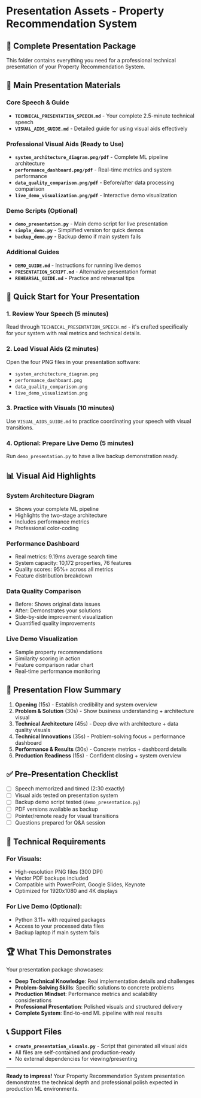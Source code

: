 # Presentation Assets - Property Recommendation System

## 📁 Complete Presentation Package

This folder contains everything you need for a professional technical presentation of your Property Recommendation System.

## 🎯 Main Presentation Materials

### Core Speech & Guide
- **`TECHNICAL_PRESENTATION_SPEECH.md`** - Your complete 2.5-minute technical speech
- **`VISUAL_AIDS_GUIDE.md`** - Detailed guide for using visual aids effectively

### Professional Visual Aids (Ready to Use)
- **`system_architecture_diagram.png/pdf`** - Complete ML pipeline architecture
- **`performance_dashboard.png/pdf`** - Real-time metrics and system performance  
- **`data_quality_comparison.png/pdf`** - Before/after data processing comparison
- **`live_demo_visualization.png/pdf`** - Interactive demo visualization

### Demo Scripts (Optional)
- **`demo_presentation.py`** - Main demo script for live presentation
- **`simple_demo.py`** - Simplified version for quick demos
- **`backup_demo.py`** - Backup demo if main system fails

### Additional Guides
- **`DEMO_GUIDE.md`** - Instructions for running live demos
- **`PRESENTATION_SCRIPT.md`** - Alternative presentation format
- **`REHEARSAL_GUIDE.md`** - Practice and rehearsal tips

## 🚀 Quick Start for Your Presentation

### 1. Review Your Speech (5 minutes)
Read through `TECHNICAL_PRESENTATION_SPEECH.md` - it's crafted specifically for your system with real metrics and technical details.

### 2. Load Visual Aids (2 minutes)
Open the four PNG files in your presentation software:
- `system_architecture_diagram.png`
- `performance_dashboard.png` 
- `data_quality_comparison.png`
- `live_demo_visualization.png`

### 3. Practice with Visuals (10 minutes)
Use `VISUAL_AIDS_GUIDE.md` to practice coordinating your speech with visual transitions.

### 4. Optional: Prepare Live Demo (5 minutes)
Run `demo_presentation.py` to have a live backup demonstration ready.

## 📊 Visual Aid Highlights

### System Architecture Diagram
- Shows your complete ML pipeline
- Highlights the two-stage architecture
- Includes performance metrics
- Professional color-coding

### Performance Dashboard  
- Real metrics: 9.19ms average search time
- System capacity: 10,172 properties, 76 features
- Quality scores: 95%+ across all metrics
- Feature distribution breakdown

### Data Quality Comparison
- Before: Shows original data issues
- After: Demonstrates your solutions
- Side-by-side improvement visualization
- Quantified quality improvements

### Live Demo Visualization
- Sample property recommendations
- Similarity scoring in action
- Feature comparison radar chart
- Real-time performance monitoring

## 🎯 Presentation Flow Summary

1. **Opening** (15s) - Establish credibility and system overview
2. **Problem & Solution** (30s) - Show business understanding + architecture visual
3. **Technical Architecture** (45s) - Deep dive with architecture + data quality visuals  
4. **Technical Innovations** (35s) - Problem-solving focus + performance dashboard
5. **Performance & Results** (30s) - Concrete metrics + dashboard details
6. **Production Readiness** (15s) - Confident closing + system overview

## ✅ Pre-Presentation Checklist

- [ ] Speech memorized and timed (2:30 exactly)
- [ ] Visual aids tested on presentation system
- [ ] Backup demo script tested (`demo_presentation.py`)
- [ ] PDF versions available as backup
- [ ] Pointer/remote ready for visual transitions
- [ ] Questions prepared for Q&A session

## 🔧 Technical Requirements

### For Visuals:
- High-resolution PNG files (300 DPI)
- Vector PDF backups included
- Compatible with PowerPoint, Google Slides, Keynote
- Optimized for 1920x1080 and 4K displays

### For Live Demo (Optional):
- Python 3.11+ with required packages
- Access to your processed data files
- Backup laptop if main system fails

## 🏆 What This Demonstrates

Your presentation package showcases:
- **Deep Technical Knowledge**: Real implementation details and challenges
- **Problem-Solving Skills**: Specific solutions to concrete problems  
- **Production Mindset**: Performance metrics and scalability considerations
- **Professional Presentation**: Polished visuals and structured delivery
- **Complete System**: End-to-end ML pipeline with real results

## 📞 Support Files

- **`create_presentation_visuals.py`** - Script that generated all visual aids
- All files are self-contained and production-ready
- No external dependencies for viewing/presenting

---

**Ready to impress!** Your Property Recommendation System presentation demonstrates the technical depth and professional polish expected in production ML environments.
